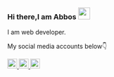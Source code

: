 ### Hi there,I am Abbos <img src="https://media.giphy.com/media/hvRJCLFzcasrR4ia7z/giphy.gif" width="27px">
I am web developer.
                         
My social media accounts below👇 <br>

<a href="https://www.linkedin.com/in/abbosshamsiddin?lipi=urn%3Ali%3Apage%3Ad_flagship3_profile_view_base_contact_details%3BKEJQ1JbZSpuOgjUV1GslMw%3D%3D">
  <img src="https://abovethelaw.com/uploads/2016/01/linkedin-logo.png" width="22px">
</a>

<a href="https://instagram.com/Abbos_shamsiddin">
  <img src="https://upload.wikimedia.org/wikipedia/commons/thumb/e/e7/Instagram_logo_2016.svg/2048px-Instagram_logo_2016.svg.png" width="22px">
</a>

<a href="https://www.linkedin.com/in/abbosshamsiddin?lipi=urn%3Ali%3Apage%3Ad_flagship3_profile_view_base_contact_details%3BKEJQ1JbZSpuOgjUV1GslMw%3D%3D">
  <img src="https://pnggrid.com/wp-content/uploads/2021/07/Facebook-Logo-Square-768x768.png" width="22px">
</a>

